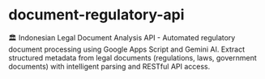 # document-regulatory-api
🏛️ Indonesian Legal Document Analysis API - Automated regulatory document processing using Google Apps Script and Gemini AI. Extract structured metadata from legal documents (regulations, laws, government documents) with intelligent parsing and RESTful API access.
